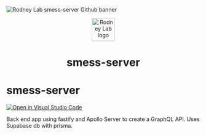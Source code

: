 <img src="./images/rodneylab-github-smess-server.png" alt="Rodney Lab smess-server Github banner">

<p align="center">
  <a aria-label="Open Rodney Lab site" href="https://rodneylab.com" rel="nofollow noopener noreferrer">
    <img alt="Rodney Lab logo" src="https://rodneylab.com/assets/icon.png" width="60" />
  </a>
</p>
<h1 align="center">
  smess-server
</h1>

# smess-server

[![Open in Visual Studio Code](https://open.vscode.dev/badges/open-in-vscode.svg)](https://open.vscode.dev/rodneylab/smess-server)

Back end app using fastify and Apollo Server to create a GraphQL API. Uses Supabase db with prisma.
